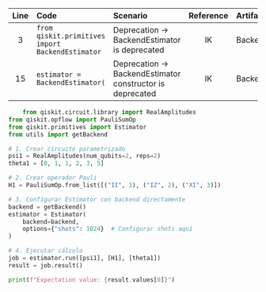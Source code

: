 | Line | Code | Scenario | Reference | Artifact | Refactoring |
| :--: | :--- | :------- | :-------: | :------- | :---------- |
| 3 | `from qiskit.primitives import BackendEstimator` | Deprecation -> BackendEstimator is deprecated | IK | BackendEstimator | `from qiskit.primitives import Estimator` |
| 15 | `estimator = BackendEstimator(` | Deprecation -> BackendEstimator constructor is deprecated | IK | BackendEstimator | `estimator = Estimator(` |

```python
    from qiskit.circuit.library import RealAmplitudes
from qiskit.opflow import PauliSumOp
from qiskit.primitives import Estimator
from utils import getBackend

# 1. Crear circuito parametrizado
psi1 = RealAmplitudes(num_qubits=2, reps=2)
theta1 = [0, 1, 1, 2, 3, 5]

# 2. Crear operador Pauli
H1 = PauliSumOp.from_list([("II", 1), ("IZ", 2), ("XI", 3)])

# 3. Configurar Estimator con backend directamente
backend = getBackend()
estimator = Estimator(
    backend=backend,
    options={"shots": 1024}  # Configurar shots aquí
)

# 4. Ejecutar cálculo
job = estimator.run([psi1], [H1], [theta1])
result = job.result()

print(f"Expectation value: {result.values[0]}")
```